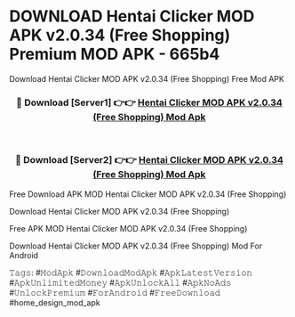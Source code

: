# DOWNLOAD Hentai Clicker MOD APK v2.0.34 (Free Shopping) Premium MOD APK - 665b4
Download Hentai Clicker MOD APK v2.0.34 (Free Shopping) Free Mod APK

<div align="center">
<h3>🔴 Download [Server1] 👉👉 <a href="https://apk-comot.site?title=Hentai_Clicker_MOD_APK_v2.0.34_(Free_Shopping)">Hentai Clicker MOD APK v2.0.34 (Free Shopping) Mod Apk</a></h3><br>

<h3>🔴 Download [Server2] 👉👉 <a href="https://apk-comot.site?title=Hentai_Clicker_MOD_APK_v2.0.34_(Free_Shopping)">Hentai Clicker MOD APK v2.0.34 (Free Shopping) Mod Apk</a></h3>
</div>


Free Download APK MOD Hentai Clicker MOD APK v2.0.34 (Free Shopping)

Download Hentai Clicker MOD APK v2.0.34 (Free Shopping) 

Free APK MOD Hentai Clicker MOD APK v2.0.34 (Free Shopping) 

Download Hentai Clicker MOD APK v2.0.34 (Free Shopping) Mod For Android

𝚃𝚊𝚐𝚜: #𝙼𝚘𝚍𝙰𝚙𝚔 #𝙳𝚘𝚠𝚗𝚕𝚘𝚊𝚍𝙼𝚘𝚍𝙰𝚙𝚔 #𝙰𝚙𝚔𝙻𝚊𝚝𝚎𝚜𝚝𝚅𝚎𝚛𝚜𝚒𝚘𝚗 #𝙰𝚙𝚔𝚄𝚗𝚕𝚒𝚖𝚒𝚝𝚎𝚍𝙼𝚘𝚗𝚎𝚢 #𝙰𝚙𝚔𝚄𝚗𝚕𝚘𝚌𝚔𝙰𝚕𝚕 #𝙰𝚙𝚔𝙽𝚘𝙰𝚍𝚜 #𝚄𝚗𝚕𝚘𝚌𝚔𝙿𝚛𝚎𝚖𝚒𝚞𝚖 #𝙵𝚘𝚛𝙰𝚗𝚍𝚛𝚘𝚒𝚍 #𝙵𝚛𝚎𝚎𝙳𝚘𝚠𝚗𝚕𝚘𝚊𝚍 #home_design_mod_apk
